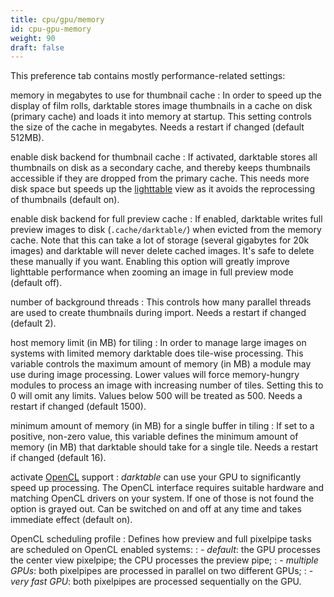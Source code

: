 ```yaml
---
title: cpu/gpu/memory
id: cpu-gpu-memory
weight: 90
draft: false
---
```


This preference tab contains mostly performance-related settings:

memory in megabytes to use for thumbnail cache
: In order to speed up the display of film rolls, darktable stores image thumbnails in a cache on disk (primary cache) and loads it into memory at startup. This setting controls the size of the cache in megabytes. Needs a restart if changed (default 512MB).

enable disk backend for thumbnail cache
: If activated, darktable stores all thumbnails on disk as a secondary cache, and thereby keeps thumbnails accessible if they are dropped from the primary cache. This needs more disk space but speeds up the [lighttable](../lighttable/_index.md) view as it avoids the reprocessing of thumbnails (default on).

enable disk backend for full preview cache
: If enabled, darktable writes full preview images to disk (`.cache/darktable/`) when evicted from the memory cache. Note that this can take a lot of storage (several gigabytes for 20k images) and darktable will never delete cached images. It's safe to delete these manually if you want. Enabling this option will greatly improve lighttable performance when zooming an image in full preview mode (default off).

number of background threads
: This controls how many parallel threads are used to create thumbnails during import. Needs a restart if changed (default 2).

host memory limit (in MB) for tiling
: In order to manage large images on systems with limited memory darktable does tile-wise processing. This variable controls the maximum amount of memory (in MB) a module may use during image processing. Lower values will force memory-hungry modules to process an image with increasing number of tiles. Setting this to 0 will omit any limits. Values below 500 will be treated as 500. Needs a restart if changed (default 1500).

minimum amount of memory (in MB) for a single buffer in tiling
: If set to a positive, non-zero value, this variable defines the minimum amount of memory (in MB) that darktable should take for a single tile. Needs a restart if changed (default 16).

activate [OpenCL](../special-topics/opencl/_index.md) support
: _darktable_ can use your GPU to significantly speed up processing. The OpenCL interface requires suitable hardware and matching OpenCL drivers on your system. If one of those is not found the option is grayed out. Can be switched on and off at any time and takes immediate effect (default on).

OpenCL scheduling profile
: Defines how preview and full pixelpipe tasks are scheduled on OpenCL enabled systems: 
: - _default_: the GPU processes the center view pixelpipe; the CPU processes the preview pipe; 
: - _multiple GPUs_: both pixelpipes are processed in parallel on two different GPUs; 
: - _very fast GPU_: both pixelpipes are processed sequentially on the GPU. 
